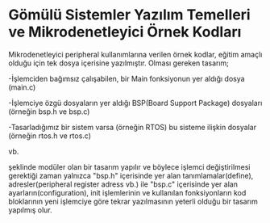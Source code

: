 
# Gömülü Sistemler Yazılım Temelleri ve Mikrodenetleyici Örnek Kodları

Mikrodenetleyici peripheral kullanımlarına verilen örnek kodlar, eğitim amaçlı olduğu için tek dosya içerisine yazılmıştır. Olması gereken tasarım; 

-İşlemciden bağımsız çalışabilen, bir Main fonksiyonun yer aldığı dosya (main.c)

-İşlemciye özgü dosyaların yer aldığı BSP(Board Support Package) dosyaları (örneğin bsp.h ve bsp.c)

-Tasarladığımız bir sistem varsa (örneğin RTOS) bu sisteme ilişkin dosyalar (örneğin rtos.h ve rtos.c)

vb.

şeklinde modüler olan bir tasarım yapılır ve böylece işlemci değiştirilmesi gerektiği zaman yalnızca "bsp.h" içerisinde yer alan tanımlamalar(define), adresler(peripheral register adress vb.) ile "bsp.c" içerisinde yer alan ayarların(configuration), init işlemlerinin ve kullanılan fonksiyonların kod bloklarının yeni işlemciye göre tekrar yazılmasının yeterli olduğu bir tasarım yapılmış olur.
